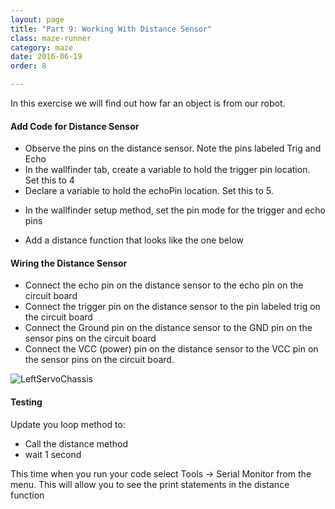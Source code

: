```yaml
---
layout: page
title: "Part 9: Working With Distance Sensor"
class: maze-runner
category: maze
date: 2016-06-19
order: 8

---
```


In this exercise we will find out how far an object is from our robot.

#### Add Code for Distance Sensor

* Observe the pins on the distance sensor. Note the pins labeled Trig and Echo
* In the wallfinder tab, create a variable to hold the trigger pin location. Set this to 4
* Declare a variable to hold the echoPin location. Set this to 5.

<script src="https://gist.github.com/dennisburton/deed78efa25be174b7359f227bdb4950.js"></script>

* In the wallfinder setup method, set the pin mode for the trigger and echo pins

<script src="https://gist.github.com/dennisburton/e7f66c80466bba827b80d74f7ed5d0d2.js"></script>

* Add a distance function that looks like the one below

<script src="https://gist.github.com/dennisburton/64c5f1cf59da42710638ce83b1419510.js"></script>

#### Wiring the Distance Sensor

* Connect the echo pin on the distance sensor to the echo pin on the circuit board
* Connect the trigger pin on the distance sensor to the pin labeled trig on the circuit board
* Connect the Ground pin on the distance sensor to the GND pin on the sensor pins on the circuit board
* Connect the VCC (power) pin on the distance sensor to the VCC pin on the sensor pins on the circuit board.

![LeftServoChassis]({{site.baseurl}}/assets/mazerunner/distance_wiring.jpg)

#### Testing

Update you loop method to:

* Call the distance method
* wait 1 second

This time when you run your code select Tools -> Serial Monitor from the menu. This will allow you to see the print statements in the distance function
